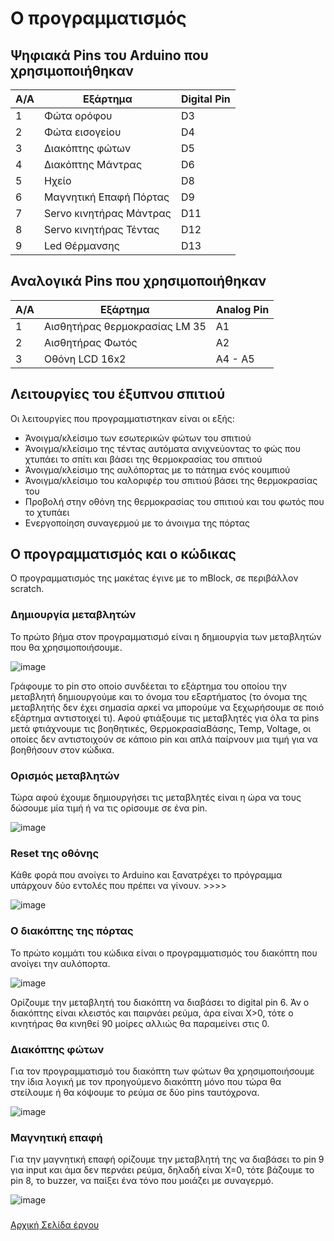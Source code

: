 # Ο προγραμματισμός

## Ψηφιακά Pins του Arduino που χρησιμοποιήθηκαν
A/A | Εξάρτημα | Digital Pin
------| ------------|-----------
1 | Φώτα ορόφου  | D3
2 | Φώτα εισογείου  |  D4
3 | Διακόπτης φώτων  |  D5
4 | Διακόπτης Μάντρας  |  D6
5 | Ηχείο  |  D8
6 | Μαγνητική Επαφή Πόρτας |  D9
7 | Servo κινητήρας Μάντρας  |  D11
8 | Servo κινητήρας Τέντας  |  D12
9 | Led Θέρμανσης  |  D13


## Αναλογικά Pins που χρησιμοποιήθηκαν

A/A | Εξάρτημα | Analog Pin
------| ------------|-----------
1 | Αισθητήρας θερμοκρασίας LM 35 | Α1
2 | Αισθητήρας Φωτός | Α2
3 | Οθόνη LCD 16x2  |  A4 - A5

## Λειτουργίες του έξυπνου σπιτιού
Οι λειτουργίες που προγραμματιστηκαν  είναι οι εξής:
- Άνοιγμα/κλείσιμο των εσωτερικών φώτων του σπιτιού
- Άνοιγμα/κλείσιμο της τέντας αυτόματα ανιχνεύοντας το φώς που χτυπάει το σπίτι και βάσει της θερμοκρασίας του σπιτιού
- Άνοιγμα/κλείσιμο της αυλόπορτας με το πάτημα ενός κουμπιού
- Άνοιγμα/κλείσιμο του καλοριφέρ του σπιτιού βάσει της θερμοκρασίας του
- Προβολή στην οθόνη της θερμοκρασίας του σπιτιού και του φωτός που το χτυπάει
- Ενεργοποίηση συναγερμού με το άνοιγμα της πόρτας

## Ο προγραμματισμός και ο κώδικας
Ο προγραμματισμός της μακέτας έγινε με το mBlock, σε περιβάλλον scratch.

###  Δημιουργία μεταβλητών
Το πρώτο βήμα στον προγραμματισμό είναι η δημιουργία των μεταβλητών που θα χρησιμοποιήσουμε.

![image](x.png)

Γράφουμε το pin στο οποίο συνδέεται το εξάρτημα του οποίου την μεταβλητή δημιουργούμε και το όνομα του εξαρτήματος (το όνομα της μεταβλητής δεν έχει σημασία αρκεί να μπορούμε να ξεχωρήσουμε σε ποιό εξάρτημα αντιστοιχεί τι). Αφού φτιάξουμε τις μεταβλητές για όλα τα pins μετά φτιάχνουμε τις βοηθητικές, ΘερμοκρασίαΒάσης, Temp, Voltage, οι οποίες δεν αντιστοιχούν σε κάποιο pin και απλά παίρνουν μια τιμή για να βοηθήσουν στον κώδικα.

### Ορισμός μεταβλητών
Τώρα αφού έχουμε δημιουργήσει τις μεταβλητές είναι η ώρα να τους δώσουμε μία τιμή ή να τις ορίσουμε σε ένα pin.

![image](settingx.png)

### Reset της οθόνης
Κάθε φορά που ανοίγει το Arduino και ξανατρέχει το πρόγραμμα υπάρχουν δύο εντολές που πρέπει να γίνουν. >>>>

![image](lcdclearing.png)

### Ο διακόπτης της πόρτας
Το πρώτο κομμάτι του κώδικα είναι ο προγραμματισμός του διακόπτη που ανοίγει την αυλόπορτα.

![image](gateswitch.png)

Ορίζουμε την μεταβλητή του διακόπτη να διαβάσει το digital pin 6. Άν ο διακόπτης είναι κλειστός και παιρνάει ρεύμα, άρα είναι Χ>0, τότε ο κινητήρας θα κινηθεί 90 μοίρες αλλιώς θα παραμείνει στις 0.

### Διακόπτης φώτων
Για τον προγραμματισμό του διακόπτη των φώτων θα χρησιμοποιήσουμε την ίδια λογική με τον προηγούμενο διακόπτη μόνο που τώρα θα στείλουμε ή θα κόψουμε το ρεύμα σε δύο pins ταυτόχρονα.

![image](lightswitchsss.png)

### Μαγνητική επαφή
Για την μαγνητική επαφή ορίζουμε την μεταβλητή της να διαβάσει το pin 9 για input και άμα δεν περνάει ρεύμα, δηλαδή είναι Χ=0, τότε βάζουμε το pin 8, το buzzer, να παίξει ένα τόνο που μοιάζει με συναγερμό.

![image](magneticcontacts.png)

###

[Αρχική Σελίδα έργου](https://github.com/legeonaf/robotics.ellak)
